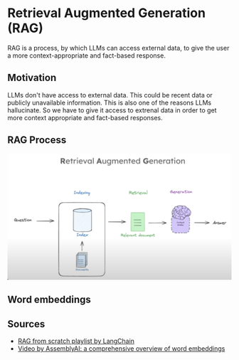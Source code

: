 # Retrieval Augmented Generation (RAG)

RAG is a process, by which LLMs can access external data, to give the user a more context-appropriate and fact-based response.

## Motivation

LLMs don't have access to external data. This could be recent data or publicly unavailable information. This is also one of the reasons LLMs hallucinate. So we have to give it access to extrenal data in order to get more context appropriate and fact-based responses.

## RAG Process

![RAG process](.assets/Screenshot%202024-04-06%20at%2022.45.02.png)

## Word embeddings

## Sources

- [RAG from scratch playlist by LangChain](https://youtube.com/playlist?list=PLfaIDFEXuae2LXbO1_PKyVJiQ23ZztA0x&si=Ex_CXfIVbTEtI_UW)
- [Video by AssemblyAI: a comprehensive overview of word embeddings](https://youtu.be/5MaWmXwxFNQ?si=3379aDAhLaQRFaVB)
